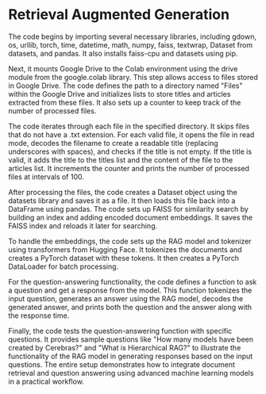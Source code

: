 # Retrieval Augmented Generation
The code begins by importing several necessary libraries, including gdown, os, urllib, torch, time, datetime, math, numpy, faiss, textwrap, Dataset from datasets, and pandas. It also installs faiss-cpu and datasets using pip.

Next, it mounts Google Drive to the Colab environment using the drive module from the google.colab library. This step allows access to files stored in Google Drive. The code defines the path to a directory named "Files" within the Google Drive and initializes lists to store titles and articles extracted from these files. It also sets up a counter to keep track of the number of processed files.

The code iterates through each file in the specified directory. It skips files that do not have a .txt extension. For each valid file, it opens the file in read mode, decodes the filename to create a readable title (replacing underscores with spaces), and checks if the title is not empty. If the title is valid, it adds the title to the titles list and the content of the file to the articles list. It increments the counter and prints the number of processed files at intervals of 100.

After processing the files, the code creates a Dataset object using the datasets library and saves it as a file. It then loads this file back into a DataFrame using pandas. The code sets up FAISS for similarity search by building an index and adding encoded document embeddings. It saves the FAISS index and reloads it later for searching.

To handle the embeddings, the code sets up the RAG model and tokenizer using transformers from Hugging Face. It tokenizes the documents and creates a PyTorch dataset with these tokens. It then creates a PyTorch DataLoader for batch processing.

For the question-answering functionality, the code defines a function to ask a question and get a response from the model. This function tokenizes the input question, generates an answer using the RAG model, decodes the generated answer, and prints both the question and the answer along with the response time.

Finally, the code tests the question-answering function with specific questions. It provides sample questions like "How many models have been created by Cerebras?" and "What is Hierarchical RAG?" to illustrate the functionality of the RAG model in generating responses based on the input questions. The entire setup demonstrates how to integrate document retrieval and question answering using advanced machine learning models in a practical workflow.
